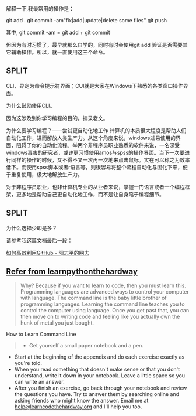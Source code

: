 解释一下,我最常用的操作是：

git add *.*
git commit -am"fix|add|update|delete some files"
git push

其中, git commit -am  = git add  + git commit 

但因为有时习惯了，最早就那么自学的，同时有时会使用git add 验证是否需要其它辅助操作。所以，就一直使用这三个命令。

## SPLIT

CLI，界定为命令提示符界面；CUI就是大家在Windows下熟悉的各类窗口操作界面。

为什么鼓励使用CLI。

因为这涉及到你学习编程的目的。摘录老文。

为什么要学习编程？——尝试更自动化地工作
计算机的本质很大程度是帮助人们自动化工作，进而解放人类生产力。从这个角度来说，windows过易使用的界面，阻碍了你的自动化流程。举两个非程序员职业熟悉的软件来说，一名深受windows毒害的研究者，或许更习惯使用amos与spss的操作界面。当下一次要进行同样的操作的时候，又不得不又一次再一次地来点击鼠标。实在可以称之为效率低下。而使用spss脚本或者r语言等，则很容易将整个流程自动化与固化下来，便于重复使用，极大地解放生产力。

对于非程序员职业，也非计算机专业的从业者来说，掌握一门语言或者一个编程框架，更多地是帮助自己更自动化地工作，而不是让自身陷于编程细节。



## SPLIT

为什么选择少即是多？

请参考我这篇文档最后一段：

[如何高效利用GitHub - 阳志平的网志](http://www.yangzhiping.com/tech/github.html)

## [Refer from learnpythonthehardway](http://learnpythonthehardway.org/book/appendix-a-cli/introduction.html)

> Why? Because if you want to learn to code, then you must learn this. Programming languages are advanced ways to control your computer with language. The command line is the baby little brother of programming languages. Learning the command line teaches you to control the computer using language. Once you get past that, you can then move on to writing code and feeling like you actually own the hunk of metal you just bought.

How to Learn Command Line

> - Get yourself a small paper notebook and a pen.
- Start at the beginning of the appendix and do each exercise exactly as you're told.
- When you read something that doesn't make sense or that you don't understand, write it down in your notebook. Leave a little space so you can write an answer.
- After you finish an exercise, go back through your notebook and review the questions you have. Try to answer them by searching online and asking friends who might know the answer. Email me at help@learncodethehardway.org and I'll help you too.


